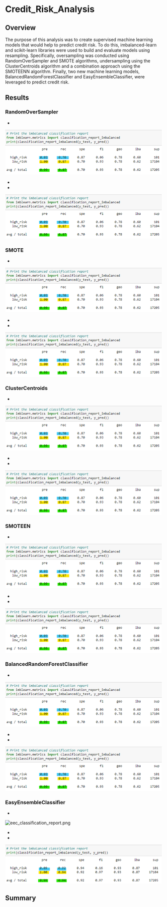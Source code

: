 # Credit_Risk_Analysis

## Overview
The purpose of this analysis was to create supervised machine learning models that would help to predict credit risk. To do this, imbalanced-learn and scikit-learn libraries were used to build and evaluate models using resampling. Specifically, oversampling was conducted using RandomOverSampler and SMOTE algorithms, undersampling using the ClusterCentroids algorithm and a combination approach using the SMOTEENN algorithm. Finally, two new machine learning models, BalancedRandomForestClassifier and EasyEnsembleClassifier, were leveraged to predict credit risk.

## Results
### RandomOverSampler
-

![brfc_classification_report.png](https://github.com/vanessamignelli/Credit_Risk_Analysis/blob/main/resources/brfc_classification_report.png)

-
-

![brfc_classification_report.png](https://github.com/vanessamignelli/Credit_Risk_Analysis/blob/main/resources/brfc_classification_report.png)

### SMOTE
-

![brfc_classification_report.png](https://github.com/vanessamignelli/Credit_Risk_Analysis/blob/main/resources/brfc_classification_report.png)

-
-

![brfc_classification_report.png](https://github.com/vanessamignelli/Credit_Risk_Analysis/blob/main/resources/brfc_classification_report.png)

### ClusterCentroids
-

![brfc_classification_report.png](https://github.com/vanessamignelli/Credit_Risk_Analysis/blob/main/resources/brfc_classification_report.png)

-
-

![brfc_classification_report.png](https://github.com/vanessamignelli/Credit_Risk_Analysis/blob/main/resources/brfc_classification_report.png)

### SMOTEEN
-

![brfc_classification_report.png](https://github.com/vanessamignelli/Credit_Risk_Analysis/blob/main/resources/brfc_classification_report.png)

-
-

![brfc_classification_report.png](https://github.com/vanessamignelli/Credit_Risk_Analysis/blob/main/resources/brfc_classification_report.png)

### BalancedRandomForestClassifier
-

![brfc_classification_report.png](https://github.com/vanessamignelli/Credit_Risk_Analysis/blob/main/resources/brfc_classification_report.png)

-
-

![brfc_classification_report.png](https://github.com/vanessamignelli/Credit_Risk_Analysis/blob/main/resources/brfc_classification_report.png)

### EasyEnsembleClassifier
-

![eec_classification_report.png](https://github.com/vanessamignelli/Credit_Risk_Analysis/blob/main/resources/eec_balance_accuracy.png)

-
-

![eec_classification_report.png](https://github.com/vanessamignelli/Credit_Risk_Analysis/blob/main/resources/eec_classification_report.png)

## Summary

